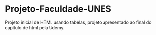 # Projeto-Faculdade-UNES
Projeto inicial de HTML usando tabelas, projeto apresentado ao final do capítulo de html pela Udemy.

